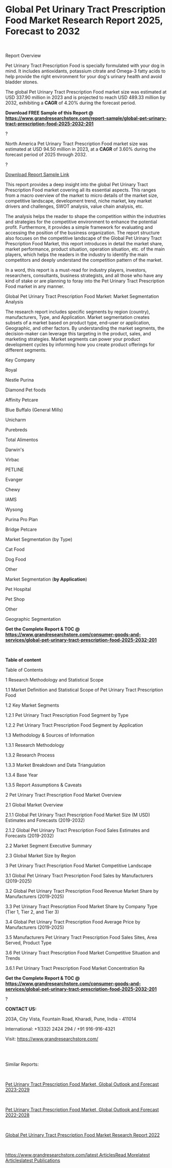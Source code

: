 <h1>Global Pet Urinary Tract Prescription Food Market Research Report 2025, Forecast to 2032</h1><br/><p>Report Overview</p>
 
 
 
 <p>Pet Urinary Tract Prescription Food is specially formulated with your dog in mind. It includes antioxidants, potassium citrate and Omega-3 fatty acids to help provide the right environment for your dog&#39;s urinary health and avoid bladder stones.</p>
 
 
 
 <p>The global Pet Urinary Tract Prescription Food market size was estimated at USD 337.90 million in 2023 and is projected to reach USD 489.33 million by 2032, exhibiting a <strong>CAGR</strong> of 4.20% during the forecast period.</p>
 
 
 
 <div><b>Download FREE Sample of this Report @ <a href="https://www.grandresearchstore.com/report-sample/global-pet-urinary-tract-prescription-food-2025-2032-201">https://www.grandresearchstore.com/report-sample/global-pet-urinary-tract-prescription-food-2025-2032-201</a></b></div>
 
 
 
 <p>? </p>
 
 
 
 <p>North America Pet Urinary Tract Prescription Food market size was estimated at USD 94.50 million in 2023, at a <strong>CAGR</strong> of 3.60% during the forecast period of 2025 through 2032.</p>
 
 
 
 <p>? </p>
 
 
 
 <p><a href="https://www.grandresearchstore.com/mr-admin/report-sample/global-pet-urinary-tract-prescription-food-2025-2032-201">Download Report Sample Link</a></p>
 
 
 
 <p>This report provides a deep insight into the global Pet Urinary Tract Prescription Food market covering all its essential aspects. This ranges from a macro overview of the market to micro details of the market size, competitive landscape, development trend, niche market, key market drivers and challenges, SWOT analysis, value chain analysis, etc.</p>
 
 
 
 <p>The analysis helps the reader to shape the competition within the industries and strategies for the competitive environment to enhance the potential profit. Furthermore, it provides a simple framework for evaluating and accessing the position of the business organization. The report structure also focuses on the competitive landscape of the Global Pet Urinary Tract Prescription Food Market, this report introduces in detail the market share, market performance, product situation, operation situation, etc. of the main players, which helps the readers in the industry to identify the main competitors and deeply understand the competition pattern of the market.</p>
 
 
 
 <p>In a word, this report is a must-read for industry players, investors, researchers, consultants, business strategists, and all those who have any kind of stake or are planning to foray into the Pet Urinary Tract Prescription Food market in any manner.</p>
 
 
 
 <p>Global Pet Urinary Tract Prescription Food Market: Market Segmentation Analysis</p>
 
 
 
 <p>The research report includes specific segments by region (country), manufacturers, Type, and Application. Market segmentation creates subsets of a market based on product type, end-user or application, Geographic, and other factors. By understanding the market segments, the decision-maker can leverage this targeting in the product, sales, and marketing strategies. Market segments can power your product development cycles by informing how you create product offerings for different segments.</p>
 
 
 
 <p>Key Company</p>
 
 
 
 <p>Royal</p>
 
 
 
 <p>Nestle Purina</p>
 
 
 
 <p>Diamond Pet foods</p>
 
 
 
 <p>Affinity Petcare</p>
 
 
 
 <p>Blue Buffalo (General Mills)</p>
 
 
 
 <p>Unicharm</p>
 
 
 
 <p>Purebreds</p>
 
 
 
 <p>Total Alimentos</p>
 
 
 
 <p>Darwin&#39;s</p>
 
 
 
 <p>Virbac</p>
 
 
 
 <p>PETLINE</p>
 
 
 
 <p>Evanger</p>
 
 
 
 <p>Chewy</p>
 
 
 
 <p>IAMS</p>
 
 
 
 <p>Wysong</p>
 
 
 
 <p>Purina Pro Plan</p>
 
 
 
 <p>Bridge Petcare</p>
 
 
 
 <p>Market Segmentation (by Type)</p>
 
 
 
 <p>Cat Food</p>
 
 
 
 <p>Dog Food</p>
 
 
 
 <p>Other</p>
 
 
 
 <p>Market Segmentation (<strong>by Application</strong>)</p>
 
 
 
 <p>Pet Hospital</p>
 
 
 
 <p>Pet Shop</p>
 
 
 
 <p>Other</p>
 
 
 
 <p>Geographic Segmentation</p>
 
 
 
 <div><b>Get the Complete Report & TOC @ <a href="https://www.grandresearchstore.com/consumer-goods-and-services/global-pet-urinary-tract-prescription-food-2025-2032-201">https://www.grandresearchstore.com/consumer-goods-and-services/global-pet-urinary-tract-prescription-food-2025-2032-201</a></b></div>
 
 
 
 <p><br />
 
 <b>Table of content</b></p>
 
 
 
 <p>Table of Contents<br />
 
 1 Research Methodology and Statistical Scope<br />
 
 1.1 Market Definition and Statistical Scope of Pet Urinary Tract Prescription Food<br />
 
 1.2 Key Market Segments<br />
 
 1.2.1 Pet Urinary Tract Prescription Food Segment by Type<br />
 
 1.2.2 Pet Urinary Tract Prescription Food Segment by Application<br />
 
 1.3 Methodology & Sources of Information<br />
 
 1.3.1 Research Methodology<br />
 
 1.3.2 Research Process<br />
 
 1.3.3 Market Breakdown and Data Triangulation<br />
 
 1.3.4 Base Year<br />
 
 1.3.5 Report Assumptions & Caveats<br />
 
 2 Pet Urinary Tract Prescription Food Market Overview<br />
 
 2.1 Global Market Overview<br />
 
 2.1.1 Global Pet Urinary Tract Prescription Food Market Size (M USD) Estimates and Forecasts (2019-2032)<br />
 
 2.1.2 Global Pet Urinary Tract Prescription Food Sales Estimates and Forecasts (2019-2032)<br />
 
 2.2 Market Segment Executive Summary<br />
 
 2.3 Global Market Size by Region<br />
 
 3 Pet Urinary Tract Prescription Food Market Competitive Landscape<br />
 
 3.1 Global Pet Urinary Tract Prescription Food Sales by Manufacturers (2019-2025)<br />
 
 3.2 Global Pet Urinary Tract Prescription Food Revenue Market Share by Manufacturers (2019-2025)<br />
 
 3.3 Pet Urinary Tract Prescription Food Market Share by Company Type (Tier 1, Tier 2, and Tier 3)<br />
 
 3.4 Global Pet Urinary Tract Prescription Food Average Price by Manufacturers (2019-2025)<br />
 
 3.5 Manufacturers Pet Urinary Tract Prescription Food Sales Sites, Area Served, Product Type<br />
 
 3.6 Pet Urinary Tract Prescription Food Market Competitive Situation and Trends<br />
 
 3.6.1 Pet Urinary Tract Prescription Food Market Concentration Ra</p>
 
 
 
 <div><b>Get the Complete Report & TOC @ <a href="https://www.grandresearchstore.com/consumer-goods-and-services/global-pet-urinary-tract-prescription-food-2025-2032-201">https://www.grandresearchstore.com/consumer-goods-and-services/global-pet-urinary-tract-prescription-food-2025-2032-201</a></b></div>
 
 
 
 <p>? </p>
 
 
 
 <p><b>CONTACT US:</b><br />
 
 203A, City Vista, Fountain Road, Kharadi, Pune, India - 411014<br />
 
 International: +1(332) 2424 294 / +91 916-916-4321<br />
 
 Visit: <a href="https://www.grandresearchstore.com/">https://www.grandresearchstore.com/</a><br />
 
 <br />
 
 <br />
 
 Similar Reports:<br />
 
 <br />
 
 <a href="https://www.grandresearchstore.com/consumer-goods-and-services/global-pet-urinary-tract-prescription-food-forecast-2023-2029-231">Pet Urinary Tract Prescription Food Market, Global Outlook and Forecast 2023-2029</a><br />
 
 <br />
 
 <a href="https://www.grandresearchstore.com/consumer-goods-and-services/global-pet-urinary-tract-prescription-food-forecast-2022-2028-313">Pet Urinary Tract Prescription Food Market, Global Outlook and Forecast 2022-2028</a><br />
 
 <br />
 
 <a href="https://www.grandresearchstore.com/consumer-goods-and-services/global-pet-urinary-tract-prescription-food-2022-74">Global Pet Urinary Tract Prescription Food Market Research Report 2022</a><br />
 
 <br />
 
 <a href="https://gyeongbokgung.com">https://www.grandresearchstore.com/</a><a href="https://hallyeomaritime.com">latest Articles</a><a href="https://jingwansa.com">Read More</a><a href="https://nguoiviet.jp/">latest Articles</a><a href="https://www.intelmarketresearch.com/">latest Publications</a></p>